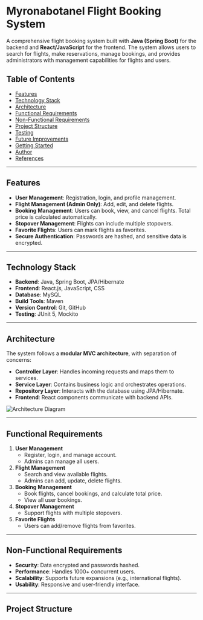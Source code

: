 # Myronabotanel Flight Booking System

A comprehensive flight booking system built with **Java (Spring Boot)** for the backend and **React/JavaScript** for the frontend. The system allows users to search for flights, make reservations, manage bookings, and provides administrators with management capabilities for flights and users.

## Table of Contents
- [Features](#features)
- [Technology Stack](#technology-stack)
- [Architecture](#architecture)
- [Functional Requirements](#functional-requirements)
- [Non-Functional Requirements](#non-functional-requirements)
- [Project Structure](#project-structure)
- [Testing](#testing)
- [Future Improvements](#future-improvements)
- [Getting Started](#getting-started)
- [Author](#author)
- [References](#references)

---

## Features
- **User Management**: Registration, login, and profile management.
- **Flight Management (Admin Only)**: Add, edit, and delete flights.
- **Booking Management**: Users can book, view, and cancel flights. Total price is calculated automatically.
- **Stopover Management**: Flights can include multiple stopovers.
- **Favorite Flights**: Users can mark flights as favorites.
- **Secure Authentication**: Passwords are hashed, and sensitive data is encrypted.

---

## Technology Stack
- **Backend**: Java, Spring Boot, JPA/Hibernate
- **Frontend**: React.js, JavaScript, CSS
- **Database**: MySQL
- **Build Tools**: Maven
- **Version Control**: Git, GitHub
- **Testing**: JUnit 5, Mockito

---

## Architecture
The system follows a **modular MVC architecture**, with separation of concerns:
- **Controller Layer**: Handles incoming requests and maps them to services.
- **Service Layer**: Contains business logic and orchestrates operations.
- **Repository Layer**: Interacts with the database using JPA/Hibernate.
- **Frontend**: React components communicate with backend APIs.

![Architecture Diagram](src/main/resources/diagram.uml)  

---

## Functional Requirements
1. **User Management**
   - Register, login, and manage account.
   - Admins can manage all users.
2. **Flight Management**
   - Search and view available flights.
   - Admins can add, update, delete flights.
3. **Booking Management**
   - Book flights, cancel bookings, and calculate total price.
   - View all user bookings.
4. **Stopover Management**
   - Support flights with multiple stopovers.
5. **Favorite Flights**
   - Users can add/remove flights from favorites.

---

## Non-Functional Requirements
- **Security**: Data encrypted and passwords hashed.
- **Performance**: Handles 1000+ concurrent users.
- **Scalability**: Supports future expansions (e.g., international flights).
- **Usability**: Responsive and user-friendly interface.

---

## Project Structure

